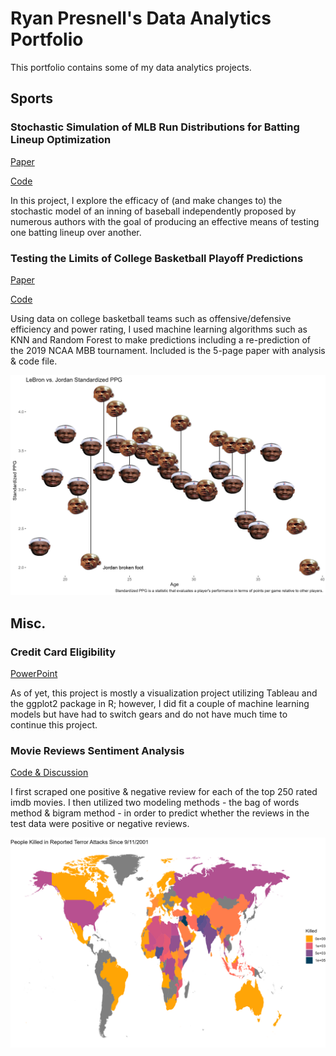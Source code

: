 # Ryan Presnell's Data Analytics Portfolio
This portfolio contains some of my data analytics projects.

## Sports

### Stochastic Simulation of MLB Run Distributions for Batting Lineup Optimization

[Paper](MLBPaper.docx)

[Code](mlbproject.html)

In this project, I explore the efficacy of (and make changes to) the stochastic model of an inning of baseball independently proposed by numerous authors with the goal of producing an effective means of testing one batting lineup over another.

### Testing the Limits of College Basketball Playoff Predictions

[Paper](College-Basketball-Analysis.docx)

[Code](College-Basketball-Analysis-Code.html)

Using data on college basketball teams such as offensive/defensive efficiency and power rating, I used machine learning algorithms such as KNN and Random Forest to make predictions including a re-prediction of the 2019 NCAA MBB tournament. Included is the 5-page paper with analysis & code file. 

![Lebron vs. Jordan](lebronvsjordan.png)

## Misc.

### Credit Card Eligibility 

[PowerPoint](Credit-Card-Eligibility-PPT.pptx)

As of yet, this project is mostly a visualization project utilizing Tableau and the ggplot2 package in R; however, I did fit a couple of machine learning models but have had to switch gears and do not have much time to continue this project.

### Movie Reviews Sentiment Analysis

[Code & Discussion](reviews-sentiment-analysis.html)

I first scraped one positive & negative review for each of the top 250 rated imdb movies. I then utilized two modeling methods - the bag of words method & bigram method - in order to predict whether the reviews in the test data were positive or negative reviews. 

![Map](map.png)
